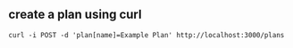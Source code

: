 ## create a plan using curl

```
curl -i POST -d 'plan[name]=Example Plan' http://localhost:3000/plans
```
